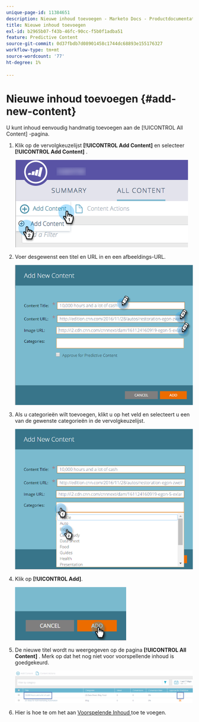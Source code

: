 ```yaml
---
unique-page-id: 11384651
description: Nieuwe inhoud toevoegen - Marketo Docs - Productdocumentatie
title: Nieuwe inhoud toevoegen
exl-id: b2965b07-f43b-46fc-90cc-f5b0f1adba51
feature: Predictive Content
source-git-commit: 0d37fbdb7d08901458c1744dc68893e155176327
workflow-type: tm+mt
source-wordcount: '77'
ht-degree: 1%

---
```


# Nieuwe inhoud toevoegen {#add-new-content}

U kunt inhoud eenvoudig handmatig toevoegen aan de [!UICONTROL All Content] -pagina.

1. Klik op de vervolgkeuzelijst **[!UICONTROL Add Content]** en selecteer **[!UICONTROL Add Content]** .

   ![](assets/image2017-10-3-8-3a54-3a9.png)

1. Voer desgewenst een titel en URL in en een afbeeldings-URL.

   ![](assets/add-new-content-updated-pencils.png)

1. Als u categorieën wilt toevoegen, klikt u op het veld en selecteert u een van de gewenste categorieën in de vervolgkeuzelijst.

   ![](assets/add-new-content-categories-updated-hands.png)

1. Klik op **[!UICONTROL Add]**.

   ![](assets/all-content-add-hand.png)

1. De nieuwe titel wordt nu weergegeven op de pagina **[!UICONTROL All Content]** . Merk op dat het nog niet voor voorspellende inhoud is goedgekeurd.

   ![](assets/image2017-10-3-8-3a55-3a21.png)

1. Hier is hoe te om het aan [ Voorspelende Inhoud ](/help/marketo/product-docs/predictive-content/working-with-all-content/approve-a-title-for-predictive-content.md) toe te voegen.
